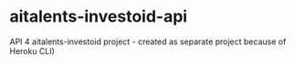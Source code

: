 # aitalents-investoid-api
API 4 aitalents-investoid project - created as separate project because of Heroku CLI)
